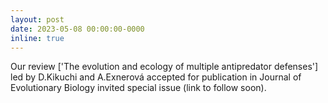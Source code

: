 ```yaml
---
layout: post
date: 2023-05-08 00:00:00-0000
inline: true
---
```


Our review ['The evolution and ecology of multiple antipredator defenses'] led by D.Kikuchi and A.Exnerová accepted for publication in Journal of Evolutionary Biology invited special issue (link to follow soon).
